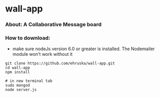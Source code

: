 

# wall-app


### About:   A Collaborative Message board


### How to download:
- make sure nodeJs version 6.0 or greater is installed. The Nodemailer module won't work without it

```
git clone https://github.com/ehruska/wall-app.git
cd wall-app
npm install

# in new terminal tab
sudo mongod 
node server.js
```
